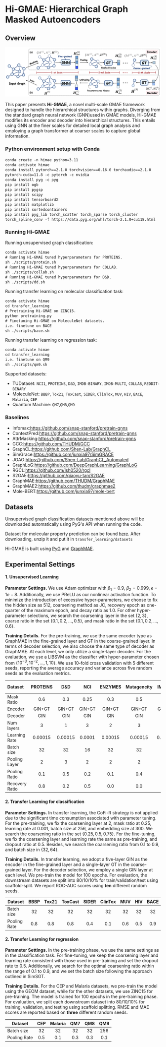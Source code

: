 # Hi-GMAE: Hierarchical Graph Masked Autoencoders

## Overview

![image](./imgs/image.png)

This paper presents **Hi-GMAE**, a novel multi-scale GMAE framework designed to handle the hierarchical structures within graphs.  Diverging from the standard graph neural network (GNN)used in GMAE models, Hi-GMAE modifies its encoder and decoder into hierarchical structures. This entails using GNN at the finer scales for detailed local graph analysis and employing a graph transformer at coarser scales to capture global information. 
### Python environment setup with Conda

```
conda create -n himae python=3.11
conda activate himae
conda install pytorch==2.1.0 torchvision==0.16.0 torchaudio==2.1.0 pytorch-cuda=11.8 -c pytorch -c nvidia
conda install pyg -c pyg
pip install ogb
pip install pygsp
pip install scipy
pip install tensorboardX
pip install matplotlib
pip install sortedcontainers
pip install pyg_lib torch_scatter torch_sparse torch_cluster torch_spline_conv -f https://data.pyg.org/whl/torch-2.1.0+cu118.html
```

### Running Hi-GMAE

Running unsupervised graph classification:

```
conda activate himae
# Running Hi-GMAE tuned hyperparameters for PROTEINS.
sh ./scripts/protein.sh 
# Running Hi-GMAE tuned hyperparameters for COLLAB.
sh ./scripts/collab.sh 
# Running Hi-GMAE tuned hyperparameters for D&D.
sh ./scripts/dd.sh 
```
Running transfer learning on molecular classification task:

```
conda activate himae
cd transfer_learning
# Pretraining Hi-GMAE on ZINC15.
python pretraining.py
# Finetuning Hi-GMAE on MoleculeNet datasets.
i.e. finetune on BACE
sh ./scripts/bace.sh
```

Running transfer learning on regression task:

```
conda activate himae
cd transfer_learning
i.e. finetune on QM9
sh ./scripts/qm9.sh
```

Supported datasets:

- TUDataset: `NCI1`, `PROTEINS`, `D&D`, `IMDB-BINARY`, `IMDB-MULTI`, `COLLAB`, `REDDIT-BINARY`
- MoleculeNet: `BBBP`, `Tox21`, `ToxCast`, `SIDER`, `ClinTox`, `MUV`, `HIV`, `BACE`, `Malaria`, `CEP` 
- Quantum Machine: `QM7`,`QM8`,`QM9` 

### Baselines

- Infomax:https://github.com/snap-stanford/pretrain-gnns
- ContextPred:https://github.com/snap-stanford/pretrain-gnns                                            
- AttrMasking:https://github.com/snap-stanford/pretrain-gnns
- GCC:https://github.com/THUDM/GCC
- GraphCL:https://github.com/Shen-Lab/GraphCL
- SimGrace:https://github.com/junxia97/SimGRACE
- JOAO:https://github.com/Shen-Lab/GraphCL_Automated  
- GraphLoG:https://github.com/DeepGraphLearning/GraphLoG
- RGCL:https://github.com/lsh0520/rgcl
- S2GAE:https://github.com/qiaoyu-tan/S2GAE
- GraphMAE:https://github.com/THUDM/GraphMAE
- GraphMAE2:https://github.com/thudm/graphmae2
- Mole-BERT:https://github.com/junxia97/mole-bert
## Datasets

Unsupervised graph classification datasets mentioned above will be downloaded automatically using PyG's API when running the code. 

Dataset for molecular property prediction can be found [here](https://snap.stanford.edu/gnn-pretrain/data/chem_dataset.zip). After downloading, unzip it and put it in `transfer_learning/datasets`

Hi-GMAE is built using [PyG](https://www.pyg.org/) and [GraphMAE](https://github.com/THUDM/GraphMAE/tree/main). 

## Experimental Settings

#### 1. Unsupervised Learning

**Parameter Settings.**  We use Adam optimizer with $\beta_1 = 0.9$, $\beta_2 = 0.999$, $\epsilon = 1e-8$. Additionally, we use PReLU as our nonlinear activation function. To minimize the introduction of excessive hyper-parameters, we choose to fix the hidden size as 512, coarsening method as JC, recovery epoch as one-quarter of the maximum epoch, and decay ratio as 1.0. For other hyper-parameter selections, we search the coarsening layer in the set $\{2, 3\}$, coarse ratio in the set $\{0.1, 0.2,..., 0.5\}$, and mask ratio in the set $\{0.1, 0.2,..., 0.6\}$.

**Training Details.**   For the pre-training, we use the same encoder type as GraphMAE in the fine-grained layer and GT in the coarse-grained layer. In terms of decoder selection, we also choose the same type of decoder as GraphMAE. At each level, we only utilize a single-layer decoder. For the evaluation, we use a LIBSVM as the classifier with hyper-parameter chosen from \{$10^{-3}, 10^{-2}, ..., 1, 10$​\}. We use 10-fold cross validation with 5 different seeds, reporting the average accuracy and variance across five random seeds as the evaluation metrics.

| Dataset        | PROTEINS |   D&D   |  NCI   | ENZYMES | Mutagencity | IMDB-B  | IMDB-M  | COLLAB  | RDT-B  |
| :------------- | :------: | :-----: | :----: | :-----: | :---------: | :-----: | :-----: | :-----: | :----: |
| Mask Ratio     |   0.6    |   0.3   |  0.25  |   0.3   |     0.5     |   0.3   |   0.3   |   0.5   |  0.6   |
| Encoder        |  GIN+GT  | GIN+GT  | GIN+GT | GIN+GT  |   GIN+GT    | GIN+GT  | GIN+GT  | GIN+GT  | GCN+GT |
| Decoder        |   GIN    |   GIN   |  GIN   |   GIN   |     GIN     |   GIN   |   GIN   |   GIN   |  GCN   |
| Num layers     |    3     |    1    |   3    |    2    |      3      |    1    |    1    |    1    |   2    |
| Learning Rate  | 0.00015  | 0.00015 | 0.0001 | 0.00015 |   0.00015   | 0.00015 | 0.00015 | 0.00015 | 0.006  |
| Batch size     |    32    |   32    |   16   |   32    |     32      |   32    |   32    |   32    |   8    |
| Pooling Layer  |    2     |    3    |   2    |    2    |      2      |    2    |    3    |    2    |   3    |
| Pooling Ratio  |   0.1    |   0.5   |  0.2   |   0.1   |     0.4     |   0.3   |  0.25   |   0.4   |  0.2   |
| Recovery Ratio |   0.8    |   0.2   |  0.5   |   0.0   |     0.0     |   0.0   |   0.0   |   0.0   |  0.7   |

#### 2. Transfer Learning for classification

**Parameter Settings.**  In transfer learning, the CoFi-R strategy is not applied due to the significant time consumption associated with parameter tuning. For the pre-training, we fix the coarsening layer at 2, mask ratio at 0.25, learning rate at 0.001, batch size at 256, and embedding size at 300. We search the coarsening ratio in the set $\{0.25, 0.5, 0.75\}$. For the fine-tuning, we fix the coarsening layer and learning rate the same as pre-training, and dropout ratio at 0.5. Besides, we search the coarsening ratio from 0.1 to 0.9, and batch size in $\{32, 64\}$. 

**Training Details.**  In transfer learning, we adopt a five-layer GIN as the encoder in the fine-grained layer and a single-layer GT in the coarse-grained layer. For the decoder selection, we employ a single GIN layer at each level. We pre-train the model for 100 epochs. For evaluation, the downstream datasets are split into 80/10/10% for train/validation/test using scaffold-split. We report ROC-AUC scores using **ten** different random seeds.

| Dataset      | BBBP | Tox21 | ToxCast | SIDER | ClinTox | MUV  | HIV  | BACE |
| ------------ | :--: | :---: | :-----: | :---: | :-----: | :--: | :--: | :--: |
| Batch size   |  32  |  32   |   32    |  32   |   32    |  32  |  32  |  32  |
| Pooling Rate | 0.8  |  0.8  |   0.8   |  0.4  |   0.1   | 0.6  | 0.5  | 0.9  |

#### 2. Transfer Learning for regression

**Parameter Settings.** In the pre-training phase, we use the same settings as in the classification task. For fine-tuning, we keep the coarsening layer and learning rate consistent with those used in pre-training and set the dropout rate to 0.5. Additionally, we search for the optimal coarsening ratio within the range of 0.1 to 0.9, and we set the batch size following the approach outlined in SimSGT.

**Training Details.**  For the CEP and Malaria datasets, we pre-train the model using the GEOM dataset, while for the other datasets, we use ZINC15 for pre-training. The model is trained for 100 epochs in the pre-training phase. For evaluation, we split each downstream dataset into 80/10/10% for training, validation, and testing using scaffold splitting. RMSE and MAE scores are reported based on **three** different random seeds.

| Dataset      | CEP  | Malaria | QM7  | QM8  | QM9  |
| ------------ | :--: | :-----: | :--: | :--: | :--: |
| Batch size   |  32  |   32    |  32  |  32  | 256  |
| Pooling Rate | 0.5  |   0.1   | 0.3  | 0.3  | 0.1  |

